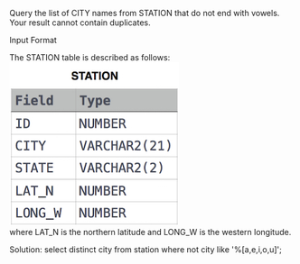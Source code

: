 Query the list of CITY names from STATION that do not end with vowels. Your result cannot contain duplicates.

Input Format

The STATION table is described as follows:
![alt text](https://github.com/ruchakhopkar/Hackerrank_SQL/blob/main/1449345840-5f0a551030-Station.jpg)
<br>
where LAT_N is the northern latitude and LONG_W is the western longitude.

Solution:
select distinct city from station
where not city like '%[a,e,i,o,u]';
